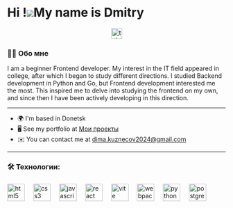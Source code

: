 <br clear="both">


Hi !![](https://user-images.githubusercontent.com/18350557/176309783-0785949b-9127-417c-8b55-ab5a4333674e.gif)My name is Dmitry
============================================================================================================================
<div align="center">
  <a href="https://t.me/IT_juniorMy" target="_blank">
    <img src="https://img.shields.io/static/v1?message=Telegram&logo=telegram&label=&color=2CA5E0&logoColor=white&labelColor=&style=for-the-badge" height="25" alt="telegram logo"  />
  </a>
</div>

<h3 align="left">👩‍💻  Обо мне</h3>
I am a beginner Frontend developer. My interest in the IT field appeared in college, after which I began to study different directions. I studied Backend development in Python and Go, but Frontend development interested me the most. This inspired me to delve into studying the frontend on my own, and since then I have been actively developing in this direction.

----------------------------------
* 🌍  I'm based in Donetsk
* 🖥️  See my portfolio at [Мои проекты](http://github.com/dimakuznec?tab=repositories)
* ✉️  You can contact me at [dima.kuznecov2024@gmail.com](mailto:dima.kuznecov2024@gmail.com)


----------------------------------

<h3 align="left">🛠 Технологии:</h3>

###

<div align="left">
   <img src="https://cdn.jsdelivr.net/gh/devicons/devicon/icons/html5/html5-original.svg" height="40" alt="html5 logo"  />
  <img width="12" />
  <img src="https://cdn.jsdelivr.net/gh/devicons/devicon/icons/css3/css3-original.svg" height="40" alt="css3 logo"  />
  <img width="12" />
    <img src="https://cdn.jsdelivr.net/gh/devicons/devicon/icons/javascript/javascript-original.svg" height="40" alt="javascript logo"  />
  <img width="12" />
  <img src="https://cdn.jsdelivr.net/gh/devicons/devicon/icons/react/react-original.svg" height="40" alt="react logo"  />
  <img width="12" />
  <img src="https://skillicons.dev/icons?i=vite" height="40" alt="vite logo"  />
  <img width="12" />
  <img src="https://cdn.simpleicons.org/webpack/8DD6F9" height="40" alt="webpack logo"  />
  <img width="12" />
  <img src="https://skillicons.dev/icons?i=py" height="40" alt="python logo"  />
  <img width="12" />
  <img src="https://skillicons.dev/icons?i=postgres" height="40" alt="postgresql logo"  />
</div>

###
